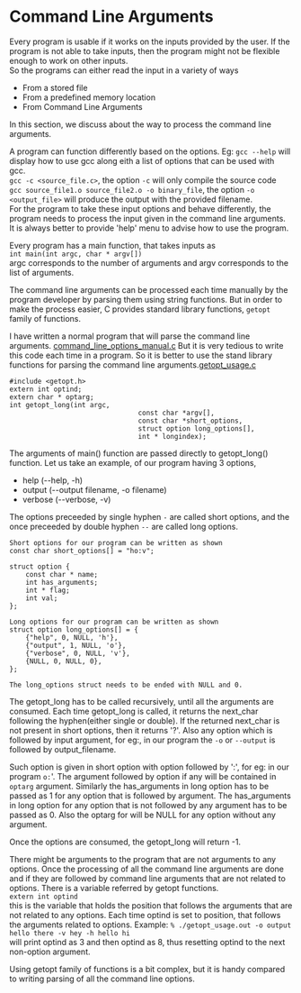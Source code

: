# Command Line Arguments

Every program is usable if it works on the inputs provided by the user.
If the program is not able to take inputs, then the program might not be flexible enough to work on other inputs.  
So the programs can either read the input in a variety of ways
- From a stored file
- From a predefined memory location
- From Command Line Arguments

In this section, we discuss about the way to process the command line arguments.

A program can function differently based on the options.
Eg: `gcc --help` will display how to use gcc along eith a list of options that can be used with gcc.  
`gcc -c <source_file.c>`, the option `-c` will only compile the source code  
`gcc source_file1.o source_file2.o -o binary_file`, the option `-o <output_file>` will produce the output with the provided filename.  
For the program to take these input options and behave differently, the program needs to process the input given in the command line arguments. It is always better to provide 'help' menu to advise how to use the program.


Every program has a main function, that takes inputs as  
`int main(int argc, char * argv[])`  
argc corresponds to the number of arguments and argv corresponds to the list of arguments.

The command line arguments can be processed each time manually by the program developer by parsing them using string functions.
But in order to make the process easier, C provides standard library functions, `getopt` family of functions.

I have written a normal program that will parse the command line arguments. [command_line_options_manual.c](command_line_options_manual.c)
But it is very tedious to write this code each time in a program.
So it is better to use the stand library functions for parsing the command line arguments.[getopt_usage.c](getopt_usage.c)

```
#include <getopt.h>
extern int optind;
extern char * optarg;
int getopt_long(int argc,
								const char *argv[],
								const char *short_options,
								struct option long_options[],
								int * longindex);
```
The arguments of main() function are passed directly to getopt_long() function.
Let us take an example, of our program having 3 options,
* help (--help, -h)
* output (--output filename, -o filename)
* verbose (--verbose, -v)

The options preceeded by single hyphen `-` are called short options, and the once preceeded by double hyphen `--` are called long options.
```
Short options for our program can be written as shown
const char short_options[] = "ho:v";

struct option {
	const char * name;
	int has_arguments;
	int * flag;
	int val;
};

Long options for our program can be written as shown
struct option long_options[] = {
	{"help", 0, NULL, 'h'},
	{"output", 1, NULL, 'o'},
	{"verbose", 0, NULL, 'v'},
	{NULL, 0, NULL, 0},
};

The long_options struct needs to be ended with NULL and 0.
```

The getopt_long has to be called recursively, until all the arguments are consumed. Each time getopt_long is called, it returns the next_char following the hyphen(either single or double).  If the returned next_char is not present in short options, then it returns '?'. Also any option which is followed by input argument, for eg:, in our program the `-o` or `--output` is followed by output_filename.  

Such option is given in short option with option followed by ':', for eg: in our program `o:`'. The argument followed by option if any will be contained in `optarg` argument. Similarly the has_arguments in long option has to be passed as 1 for any option that is followed by argument. The has_arguments in long option for any option that is not followed by any argument has to be passed as 0. Also the optarg for will be NULL for any option without any argument.

Once the options are consumed, the getopt_long will return -1.

There might be arguments to the program that are not arguments to any options. Once the processing of all the command line arguments are done and if they are followed by command line arguments that are not related to options.
There is a variable referred by getopt functions.  
`extern int optind`  
this is the variable that holds the position that follows the arguments that are not related to any options.
Each time optind is set to position, that follows the arguments related to options.
Example: 
`% ./getopt_usage.out -o output hello there -v hey -h hello hi`  
will print optind as 3 and then optind as 8, thus resetting optind to the next non-option argument.


Using getopt family of functions is a bit complex, but it is handy compared to writing parsing of all the command line options.









